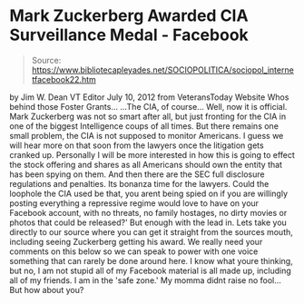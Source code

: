 # Mark Zuckerberg Awarded CIA Surveillance Medal - Facebook

> Source: https://www.bibliotecapleyades.net/SOCIOPOLITICA/sociopol_internetfacebook22.htm

by Jim W. Dean
VT Editor
July 10, 2012
from
VeteransToday Website
Whos behind those Foster Grants...
...The CIA, of course...
Well, now it is official.
Mark Zuckerberg was not so smart after all,
but just fronting for
the CIA in one of the biggest Intelligence coups of
all times.
But there remains one small problem, the CIA is not supposed to monitor
Americans. I guess we will hear more on that soon from the lawyers once the
litigation gets cranked up.
Personally I will be more interested in how this is going to effect the
stock offering and shares as all Americans should own the entity that has
been spying on them.
And then there are
the SEC full disclosure regulations and penalties. Its
bonanza time for the lawyers.
Could the loophole the CIA used be that,
you arent being spied on if you
are willingly posting everything a repressive regime would love to have on
your
Facebook account, with no threats, no family hostages, no dirty movies
or photos that could be released?'
But enough with the lead in.
Lets take you directly to our source where you
can get it straight from the sources mouth, including seeing Zuckerberg
getting his award.
We really need your comments on this below so we can speak to power with one
voice
something that can rarely be done around here.
I know what youre thinking, but no, I am not stupid
all of my Facebook
material is all made up, including all of my friends.
I am in the 'safe zone.'
My momma didnt raise no fool...
But how about you?
